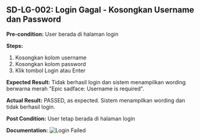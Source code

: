 ## SD-LG-002: Login Gagal - Kosongkan Username dan Password

**Pre-condition:**
User berada di halaman login

**Steps:**
1. Kosongkan kolom username
2. Kosongkan kolom password
3. Klik tombol Login atau Enter

**Expected Result:**
Tidak berhasil login dan sistem menampilkan wording berwarna merah "Epic sadface: Username is required".

**Actual Result:**
PASSED, as expected. Sistem menampilkan wording dan tidak berhasil login.

**Post Condition:**
User tetap berada di halaman login

**Documentation:**
![Login Failed]()

